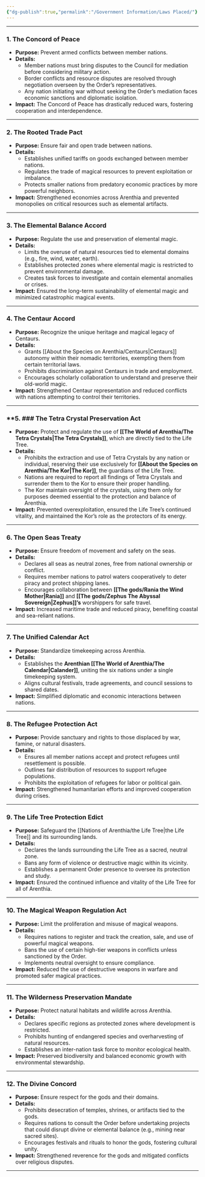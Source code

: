 ```yaml
---
{"dg-publish":true,"permalink":"/Government Information/Laws Placed/"}
---
```



---

### **1. The Concord of Peace**

- **Purpose:** Prevent armed conflicts between member nations.
- **Details:**
    - Member nations must bring disputes to the Council for mediation before considering military action.
    - Border conflicts and resource disputes are resolved through negotiation overseen by the Order’s representatives.
    - Any nation initiating war without seeking the Order’s mediation faces economic sanctions and diplomatic isolation.
- **Impact:** The Concord of Peace has drastically reduced wars, fostering cooperation and interdependence.

---

### **2. The Rooted Trade Pact**

- **Purpose:** Ensure fair and open trade between nations.
- **Details:**
    - Establishes unified tariffs on goods exchanged between member nations.
    - Regulates the trade of magical resources to prevent exploitation or imbalance.
    - Protects smaller nations from predatory economic practices by more powerful neighbors.
- **Impact:** Strengthened economies across Arenthia and prevented monopolies on critical resources such as  elemental artifacts.

---

### **3. The Elemental Balance Accord**

- **Purpose:** Regulate the use and preservation of elemental magic.
- **Details:**
    - Limits the overuse of natural resources tied to elemental domains (e.g., fire, wind, water, earth).
    - Establishes protected zones where elemental magic is restricted to prevent environmental damage.
    - Creates task forces to investigate and contain elemental anomalies or crises.
- **Impact:** Ensured the long-term sustainability of elemental magic and minimized catastrophic magical events.

---

### **4. The Centaur Accord**

- **Purpose:** Recognize the unique heritage and magical legacy of Centaurs.
- **Details:**
    - Grants [[About the Species on Arenthia/Centaurs\|Centaurs]] autonomy within their nomadic territories, exempting them from certain territorial laws.
    - Prohibits discrimination against Centaurs in trade and employment.
    - Encourages scholarly collaboration to understand and preserve their old-world magic.
- **Impact:** Strengthened Centaur representation and reduced conflicts with nations attempting to control their territories.

---

### **5. ### **The Tetra Crystal Preservation Act**

- **Purpose:** Protect and regulate the use of **[[The World of Arenthia/The Tetra Crystals\|The Tetra Crystals]]**, which are directly tied to the Life Tree.
- **Details:**
    - Prohibits the extraction and use of Tetra Crystals by any nation or individual, reserving their use exclusively for  **[[About the Species on Arenthia/The Kor\|The Kor]]**, the guardians of the Life Tree.
    - Nations are required to report all findings of Tetra Crystals and surrender them to the Kor to ensure their proper handling.
    - The Kor maintain oversight of the crystals, using them only for purposes deemed essential to the protection and balance of Arenthia.
- **Impact:** Prevented overexploitation, ensured the Life Tree’s continued vitality, and maintained the Kor’s role as the protectors of its energy.

---

### **6. The Open Seas Treaty**

- **Purpose:** Ensure freedom of movement and safety on the seas.
- **Details:**
    - Declares all seas as neutral zones, free from national ownership or conflict.
    - Requires member nations to patrol waters cooperatively to deter piracy and protect shipping lanes.
    - Encourages collaboration between **[[The gods/Rania the Wind Mother\|Rania]]** and **[[The gods/Zephus The Abyssal Sovereign\|Zephus]]’s** worshippers for safe travel.
- **Impact:** Increased maritime trade and reduced piracy, benefiting coastal and sea-reliant nations.

---

### **7. The Unified Calendar Act**

- **Purpose:** Standardize timekeeping across Arenthia.
- **Details:**
    - Establishes the **Arenthian [[The World of Arenthia/The Calendar\|Calander]]**, uniting the six nations under a single timekeeping system.
    - Aligns cultural festivals, trade agreements, and council sessions to shared dates.
- **Impact:** Simplified diplomatic and economic interactions between nations.

---

### **8. The Refugee Protection Act**

- **Purpose:** Provide sanctuary and rights to those displaced by war, famine, or natural disasters.
- **Details:**
    - Ensures all member nations accept and protect refugees until resettlement is possible.
    - Outlines fair distribution of resources to support refugee populations.
    - Prohibits the exploitation of refugees for labor or political gain.
- **Impact:** Strengthened humanitarian efforts and improved cooperation during crises.

---

### **9. The Life Tree Protection Edict**

- **Purpose:** Safeguard the [[Nations of Arenthia/the Life Tree\|the Life Tree]] and its surrounding lands.
- **Details:**
    - Declares the lands surrounding the Life Tree as a sacred, neutral zone.
    - Bans any form of violence or destructive magic within its vicinity.
    - Establishes a permanent Order presence to oversee its protection and study.
- **Impact:** Ensured the continued influence and vitality of the Life Tree for all of Arenthia.

---

### **10. The Magical Weapon Regulation Act**

- **Purpose:** Limit the proliferation and misuse of magical weapons.
- **Details:**
    - Requires nations to register and track the creation, sale, and use of powerful magical weapons.
    - Bans the use of certain high-tier weapons in conflicts unless sanctioned by the Order.
    - Implements neutral oversight to ensure compliance.
- **Impact:** Reduced the use of destructive weapons in warfare and promoted safer magical practices.

---

### **11. The Wilderness Preservation Mandate**

- **Purpose:** Protect natural habitats and wildlife across Arenthia.
- **Details:**
    - Declares specific regions as protected zones where development is restricted.
    - Prohibits hunting of endangered species and overharvesting of natural resources.
    - Establishes an inter-nation task force to monitor ecological health.
- **Impact:** Preserved biodiversity and balanced economic growth with environmental stewardship.

---

### **12. The Divine Concord**

- **Purpose:** Ensure respect for the gods and their domains.
- **Details:**
    - Prohibits desecration of temples, shrines, or artifacts tied to the gods.
    - Requires nations to consult the Order before undertaking projects that could disrupt divine or elemental balance (e.g., mining near sacred sites).
    - Encourages festivals and rituals to honor the gods, fostering cultural unity.
- **Impact:** Strengthened reverence for the gods and mitigated conflicts over religious disputes.

---
